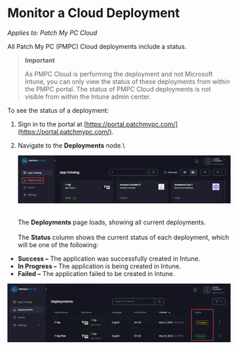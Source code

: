 # Monitor a Cloud Deployment

_Applies to: Patch My PC Cloud_

All Patch My PC (PMPC) Cloud deployments include a status.

<blockquote class="wp-block-quote">
<p><strong>Important</strong></p>
<p>As PMPC Cloud is performing the deployment and not Microsoft Intune, you can only view the status of these deployments from within the PMPC portal. The status of PMPC Cloud deployments is not visible from within the Intune admin center.</p>
</blockquote>

To see the status of a deployment:

1. Sign in to the portal at [https://portal.patchmypc.com/](https://portal.patchmypc.com/).
2.  Navigate to the <strong>Deployments</strong> node.\


    ![Navigating to the “Deployments” page.](/_images/image-(1453).png "Navigating to the “Deployments” page.")

    \
    The <strong>Deployments</strong> page loads, showing all current deployments. \
    \
    The <strong>Status</strong> column shows the current status of each deployment, which will be one of the following:

* <strong>Success –</strong> The application was successfully created in Intune.
* <strong>In Progress –</strong> The application is being created in Intune.
* <strong>Failed –</strong> The application failed to be created in Intune.

![“Status” column showing the status of each deployment](/_images/image-(1454).png "“Status” column showing the status of each deployment")
